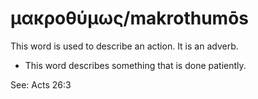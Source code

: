 # μακροθύμως/makrothumōs 
This word is used to describe an action. It is an adverb.

* This word describes something that is done patiently.

See: Acts 26:3
